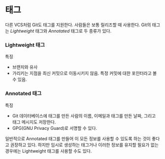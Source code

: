 # 태그

다른 VCS처럼 Git도 태그를 지원한다. 사람들은 보통 릴리즈할 때 사용한다.
Git의 태그는 _Lightweight_ 태그와 _Annotated_ 태그로 두 종류가 있다.

### Lightweight 태그

특징
- 브랜치와 유사
- 가리키는 지점을 최신 커밋으로 이동시키지 않음.
  특정 커밋에 대한 포인터라고 볼 수 있음.

### Annotated 태그
특징
- Git 데이터베이스에 태그를 만든 사람의 이름, 이메일과 태그를 만든 날짜, 그리고 태그 메시지도 저장한다.
 - GPG(GNU Privacy Guard)로 서명할 수 있다.
 
 일반적으로 Annotated 태그를 만들어 이 모든 정보를 사용할 수 있도록 하는 것이 좋다고 권장하고 있다.
 하지만 임시로 생성하는 태그거나 이러한 정보를 유지할 필요가 없는 경우에는 Lightweight 태그를 사용할 수도 있다.

